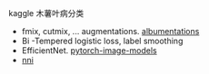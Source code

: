 kaggle 木薯叶病分类

- fmix, cutmix, ...  augmentations.  [albumentations](https://github.com/albumentations-team/albumentations)
- Bi -Tempered logistic loss, label smoothing
- EfficientNet. [pytorch-image-models](https://github.com/rwightman/pytorch-image-models)
- [nni](https://github.com/microsoft/nni)

